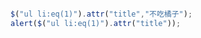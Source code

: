 ```javascript

$("ul li:eq(1)").attr("title","不吃橘子");
alert($("ul li:eq(1)").attr("title"));

```




